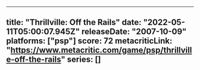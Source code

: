 
---
title: "Thrillville: Off the Rails"
date: "2022-05-11T05:00:07.945Z"
releaseDate: "2007-10-09"
platforms: ["psp"]
score: 72
metacriticLink: "https://www.metacritic.com/game/psp/thrillville-off-the-rails"
series: []
---

